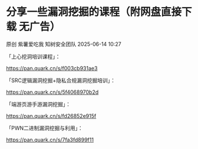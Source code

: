 #  分享一些漏洞挖掘的课程（附网盘直接下载 无广告）  
原创 紫薯爱吃我  知树安全团队   2025-06-14 10:27  
  
「上心挖洞培训课程」：  
  
https://pan.quark.cn/s/f003cb931ae3  
  
  
  
「SRC逻辑漏洞挖掘+隐私合规漏洞挖掘培训」：  
  
https://pan.quark.cn/s/5f4068970b2d  
  
  
  
「端游页游手游漏洞挖掘」：  
  
https://pan.quark.cn/s/fd26852e915f  
  
  
  
「PWN二进制漏洞挖掘与利用」：  
  
https://pan.quark.cn/s/7fa3fd899f11  
  
